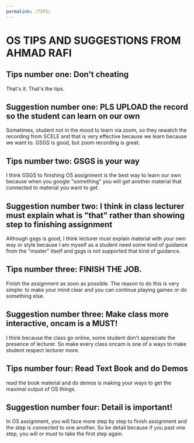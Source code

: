 ```yaml
---
permalink: /TIPS/
---
```


# OS TIPS AND SUGGESTIONS FROM AHMAD RAFI

## Tips number one: Don't cheating
That's it. That's the tips.

## Suggestion number one: PLS UPLOAD the record so the student can learn on our own
Sometimes, student not in the mood to learn via zoom, so they rewatch the recording
from SCELE and that is very effective because we learn because we want to. GSGS is good,
but zoom recording is great.

## Tips number two: GSGS is your way
I think GSGS to finishing OS assignment is the best way to learn our own because
when you google "something" you will get another material that connected to
material you want to get.

## Suggestion number two: I think in class lecturer must explain what is "that" rather than showing step to finishing assignment
Although gsgs is good, I think lecturer must explain material with your own way or style because I am myself as a student need
some kind of guidance from the "master" itself and gsgs is not supported that kind of guidance.

## Tips number three: FINISH THE JOB.
Finish the assignment as soon as possible. The reason to do this is very simple: to make your mind clear and you can
continue playing games or do something else.

## Suggestion number three: Make class more interactive, oncam is a MUST!
I think because the class go online, some student don't appreciate the presence of lecturer. So make every class oncam
is one of a ways to make student respect lecturer more.

## Tips number four: Read Text Book and do Demos
read the book material and do demos is making your ways to get the maximal output of OS things.

## Suggestion number four: Detail is important!
In OS assignment, you will face more step by step to finish assignment and the step is connected to one another. So be detail
because if you past one step, you will or must to take the first step again.



